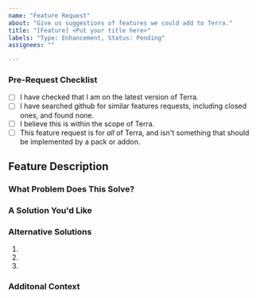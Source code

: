 ```yaml
---
name: "Feature Request"
about: "Give us suggestions of features we could add to Terra."
title: "[Feature] <Put your title here>"
labels: "Type: Enhancement, Status: Pending"
assignees: ""

---
```


<!--
########################################################################################
## WARNING!                                                                           ##
## IGNORING THE FOLLOWING TEMPLATE WILL RESULT IN YOUR FEATURE REQUEST BEING CLOSED   ##
########################################################################################
-->

### Pre-Request Checklist

<!--
  Please go through this checklist item by item and make sure you have successfully completed each of these steps.
    - You must be on the LATEST version of Terra to make sure your feature hasn't been added yet.
    - Make sure that there are no already existing feature requests similar to yours. (Including closed!) If you open a duplicate, it will be closed as such.
    - Make sure that this is actually in the scope of Terra.
    - Make sure that this is not a feature request that should be made for a specific Terra *pack*, and instead applies to all of Terra.
    - Make sure that you attach a copy of the latest.log file, if there are any exceptions thrown in the console.
      Putting *just* the exception IS NOT ENOUGH. We need to be able to check that there wasn't anything else before that caused it.
    
    You must put an x in all the boxes you have completed. (Like this: [x])
    
    To make sure that your issue is rendered properly, you may check the "Preview" tab (below the title) to see a rendered version of it before you submit it.
-->

- [ ] I have checked that I am on the latest version of Terra.
- [ ] I have searched github for similar features requests, including closed ones, and found none.
- [ ] I believe this is within the scope of Terra.
- [ ] This feature request is for *all* of Terra, and isn't something that should be implemented by a pack or addon.

## Feature Description

<!--
    Quickly describe the basics of your feature request.
    Example: 'More noise presets should be added to Terra.'
-->

### What Problem Does This Solve?

<!--
    Describe here what the issue is that you have.
    Examples: 'When I do _______, it annoys me that _______ does _______.' or 'There is not enough customization in _______ to do _______.'
    NOTE: This should NOT be used for a bug report. If this is unintentional, then please submit a bug report instead.
-->

### A Solution You'd Like

<!-- Provide a clear and accurate description of how you would like this to be solved. -->

### Alternative Solutions

<!-- Provide a description of alternatives you have considered to this. -->

1. <!-- Alternative #1. -->
2. <!-- Alternative #2. -->
3. <!-- Alternative #3. -->

### Additonal Context

<!--
    Is there any additional context you would like to add?
    If not, you may remove this section.
-->
